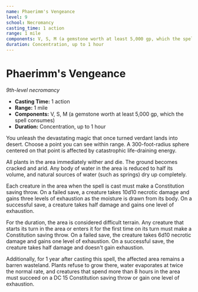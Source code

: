 ```yaml
---
name: Phaerimm's Vengeance
level: 9
school: Necromancy
casting_time: 1 action
range: 1 mile
components: V, S, M (a gemstone worth at least 5,000 gp, which the spell consumes)
duration: Concentration, up to 1 hour
---
```


# Phaerimm's Vengeance

*9th-level necromancy*
- **Casting Time:** 1 action
- **Range:** 1 mile
- **Components:** V, S, M (a gemstone worth at least 5,000 gp, which the spell consumes)
- **Duration:** Concentration, up to 1 hour

You unleash the devastating magic that once turned verdant lands into desert. Choose a point you can see within range. A 300-foot-radius sphere centered on that point is affected by catastrophic life-draining energy.

All plants in the area immediately wither and die. The ground becomes cracked and arid. Any body of water in the area is reduced to half its volume, and natural sources of water (such as springs) dry up completely.

Each creature in the area when the spell is cast must make a Constitution saving throw. On a failed save, a creature takes 10d10 necrotic damage and gains three levels of exhaustion as the moisture is drawn from its body. On a successful save, a creature takes half damage and gains one level of exhaustion.

For the duration, the area is considered difficult terrain. Any creature that starts its turn in the area or enters it for the first time on its turn must make a Constitution saving throw. On a failed save, the creature takes 6d10 necrotic damage and gains one level of exhaustion. On a successful save, the creature takes half damage and doesn't gain exhaustion.

Additionally, for 1 year after casting this spell, the affected area remains a barren wasteland. Plants refuse to grow there, water evaporates at twice the normal rate, and creatures that spend more than 8 hours in the area must succeed on a DC 15 Constitution saving throw or gain one level of exhaustion.
